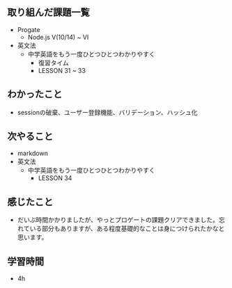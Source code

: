 ## 取り組んだ課題一覧
- Progate
  - Node.js V(10/14) ~ VI
- 英文法
  - 中学英語をもう一度ひとつひとつわかりやすく
    - 復習タイム 
    - LESSON 31 ~ 33
## わかったこと
- sessionの破棄、ユーザー登録機能、バリデーション、ハッシュ化
## 次やること
- markdown
- 英文法
  - 中学英語をもう一度ひとつひとつわかりやすく
    - LESSON 34
## 感じたこと
- だいぶ時間かかりましたが、やっとプロゲートの課題クリアできました。忘れている部分もありますが、ある程度基礎的なことは身につけられたかなと思います。
## 学習時間
- 4h
